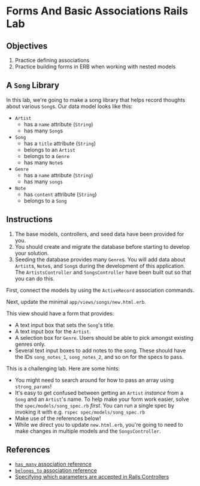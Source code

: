 # Forms And Basic Associations Rails Lab

## Objectives 

1. Practice defining associations
2. Practice building forms in ERB when working with nested models

## A `Song` Library

In this lab, we're going to make a song library that helps record thoughts
about various `Song`s. Our data model looks like this:

- `Artist`
  - has a `name` attribute (`String`)
  - has many `Song`s
- `Song`
  - has a `title` attribute (`String`)
  - belongs to an `Artist`
  - belongs to a `Genre`
  - has many `Note`s
- `Genre`
  - has a `name` attribute (`String`)
  - has many `songs`
- `Note`
  - has `content` attribute (`String`)
  - belongs to a `Song`

## Instructions

1. The base models, controllers, and seed data have been provided for you.
2. You should create and migrate the database before starting to develop your
   solution.
3. Seeding the database provides many `Genre`s. You will add data about
   `Artist`s, `Note`s, and `Song`s during the development of this application.
   The `ArtistsController` and `SongsController` have been built out so that you
   can do this.

First, connect the models by using the `ActiveRecord` association commands.

Next, update the minimal `app/views/songs/new.html.erb`.

This view should have a form that provides:

- A text input box that sets the `Song`'s title.
- A text input box for the `Artist`.
- A selection box for `Genre`. Users should be able to pick amongst existing genres only.
- Several text input boxes to add notes to the song. These should have the IDs
  `song_notes_1`, `song_notes_2`, and so on for the specs to pass.

This is a challenging lab. Here are some hints:

- You might need to search around for how to pass an array using `strong_params`!
- It's easy to get confused between getting an `Artist` _instance_ from a
  `Song` and an `Artist`'s name. To help make your form work easier, solve the
  `spec/models/song_spec.rb` _first_. You can run a single spec by invoking it
  with e.g. `rspec spec/models/song_spec.rb`
- Make use of the references below!
- While we direct you to update `new.html.erb`, you're going to need to make
  changes in multiple models and the `SongsController`.

## References

* [`has_many` association reference](https://guides.rubyonrails.org/association_basics.html#has-many-association-reference)
* [`belongs_to` association reference](https://guides.rubyonrails.org/association_basics.html#belongs-to-association-reference)
* [Specifying which parameters are accepted in Rails Controllers](https://apidock.com/rails/ActionController/Parameters/permit)

